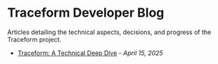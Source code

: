 # Traceform Developer Blog

Articles detailing the technical aspects, decisions, and progress of the Traceform project.


- [Traceform: A Technical Deep Dive](./2025-04-15-traceform-technical-deep-dive.md) - *April 15, 2025*
